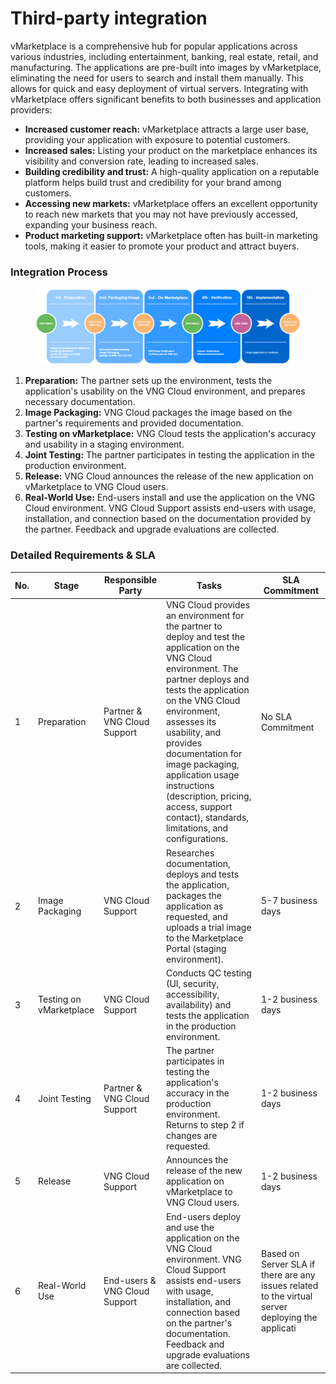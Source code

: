 # Third-party integration

vMarketplace is a comprehensive hub for popular applications across various industries, including entertainment, banking, real estate, retail, and manufacturing. The applications are pre-built into images by vMarketplace, eliminating the need for users to search and install them manually. This allows for quick and easy deployment of virtual servers. Integrating with vMarketplace offers significant benefits to both businesses and application providers:

* **Increased customer reach:** vMarketplace attracts a large user base, providing your application with exposure to potential customers.
* **Increased sales:** Listing your product on the marketplace enhances its visibility and conversion rate, leading to increased sales.
* **Building credibility and trust:** A high-quality application on a reputable platform helps build trust and credibility for your brand among customers.
* **Accessing new markets:** vMarketplace offers an excellent opportunity to reach new markets that you may not have previously accessed, expanding your business reach.
* **Product marketing support:** vMarketplace often has built-in marketing tools, making it easier to promote your product and attract buyers.

### Integration Process

<figure><img src="../../.gitbook/assets/image (3) (1) (1) (1) (1) (1) (1) (1) (1) (1) (1) (1) (1) (1) (1) (1) (1).png" alt=""><figcaption></figcaption></figure>

1. **Preparation:** The partner sets up the environment, tests the application's usability on the VNG Cloud environment, and prepares necessary documentation.
2. **Image Packaging:** VNG Cloud packages the image based on the partner's requirements and provided documentation.
3. **Testing on vMarketplace:** VNG Cloud tests the application's accuracy and usability in a staging environment.
4. **Joint Testing:** The partner participates in testing the application in the production environment.
5. **Release:** VNG Cloud announces the release of the new application on vMarketplace to VNG Cloud users.
6. **Real-World Use:** End-users install and use the application on the VNG Cloud environment. VNG Cloud Support assists end-users with usage, installation, and connection based on the documentation provided by the partner. Feedback and upgrade evaluations are collected.

### Detailed Requirements & SLA

| No. | Stage                   | Responsible Party             | Tasks                                                                                                                                                                                                                                                                                                                                                                                              | SLA Commitment                                                                                    |
| --- | ----------------------- | ----------------------------- | -------------------------------------------------------------------------------------------------------------------------------------------------------------------------------------------------------------------------------------------------------------------------------------------------------------------------------------------------------------------------------------------------- | ------------------------------------------------------------------------------------------------- |
| 1   | Preparation             | Partner & VNG Cloud Support   | VNG Cloud provides an environment for the partner to deploy and test the application on the VNG Cloud environment. The partner deploys and tests the application on the VNG Cloud environment, assesses its usability, and provides documentation for image packaging, application usage instructions (description, pricing, access, support contact), standards, limitations, and configurations. | No SLA Commitment                                                                                 |
| 2   | Image Packaging         | VNG Cloud Support             | Researches documentation, deploys and tests the application, packages the application as requested, and uploads a trial image to the Marketplace Portal (staging environment).                                                                                                                                                                                                                     | 5-7 business days                                                                                 |
| 3   | Testing on vMarketplace | VNG Cloud Support             | Conducts QC testing (UI, security, accessibility, availability) and tests the application in the production environment.                                                                                                                                                                                                                                                                           | 1-2 business days                                                                                 |
| 4   | Joint Testing           | Partner & VNG Cloud Support   | The partner participates in testing the application's accuracy in the production environment. Returns to step 2 if changes are requested.                                                                                                                                                                                                                                                          | 1-2 business days                                                                                 |
| 5   | Release                 | VNG Cloud Support             | Announces the release of the new application on vMarketplace to VNG Cloud users.                                                                                                                                                                                                                                                                                                                   | 1-2 business days                                                                                 |
| 6   | Real-World Use          | End-users & VNG Cloud Support | End-users deploy and use the application on the VNG Cloud environment. VNG Cloud Support assists end-users with usage, installation, and connection based on the partner's documentation. Feedback and upgrade evaluations are collected.                                                                                                                                                          | Based on Server SLA if there are any issues related to the virtual server deploying the applicati |
